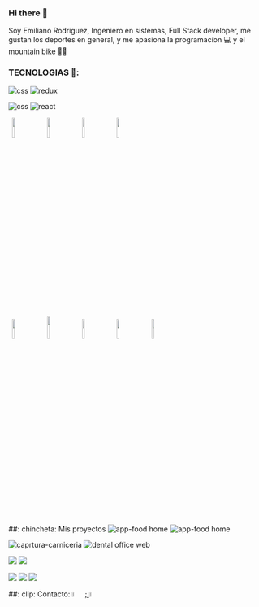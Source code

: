 ### Hi there 👋

Soy Emiliano Rodriguez, Ingeniero en sistemas, Full Stack developer, me gustan los deportes en general, y me apasiona la programacion 💻 y el mountain bike 🚴‍♀️



### TECNOLOGIAS 👋:

![css](https://user-images.githubusercontent.com/77893225/123802525-ca583c00-d8c1-11eb-86d8-b177d777024b.png)
![redux](https://user-images.githubusercontent.com/77893225/123803064-536f7300-d8c2-11eb-8973-88420c88fa7c.PNG)

![css](https://user-images.githubusercontent.com/77893225/123803217-7a2da980-d8c2-11eb-933c-4a51ca0b0af2.png)
![react](https://user-images.githubusercontent.com/77893225/123803767-f1fbd400-d8c2-11eb-8398-3e2c77ce2f69.png)


<p>
  <code> <img width = "10%" src = "https://www.vectorlogo.zone/logos/w3_html5/w3_html5-ar21.svg"> </code>
   <code> <img width = "10%" src = "https://user-images.githubusercontent.com/77893225/123803767-f1fbd400-d8c2-11eb-8398-3e2c77ce2f69.png"> </code>
  <code> <img width = "10%" src = "https://www.vectorlogo.zone/logos/git-scm/git-scm-ar21.svg"> </code>
  <code> <img width = "10%" src = "https://www.vectorlogo.zone/logos/getbootstrap/getbootstrap-ar21.svg"> </code>
  <br />
  <code> <img width = "10%" src = "https://www.vectorlogo.zone/logos/reactjs/reactjs-ar21.svg"> </code>
  <code> <img width = "10%" height = "45" src = "https://cdn.worldvectorlogo.com/logos/redux.svg"> </code>
  <code> <img width = "10%" src = "https://www.vectorlogo.zone/logos/nodejs/nodejs-ar21.svg"> </code>
  <code> <img width = "10%" src = "https://www.vectorlogo.zone/logos/postgresql/postgresql-ar21.svg"> </code>
  <code> <img width = "10%" src = "https://www.vectorlogo.zone/logos/sequelizejs/sequelizejs-ar21.svg"> </code>
  <br />
</p>


##: chincheta: Mis proyectos
![app-food home](https://user-images.githubusercontent.com/77893225/123806528-69cafe00-d8c5-11eb-9886-92ad893b7ab1.PNG)
![app-food home](https://user-images.githubusercontent.com/77893225/123805235-494e7400-d8c4-11eb-9f85-0e8b246b1b46.PNG)

![caprtura-carniceria](https://user-images.githubusercontent.com/77893225/123804770-e0ff9280-d8c3-11eb-8c42-d1df6ca884e2.PNG)
![dental office web](https://user-images.githubusercontent.com/77893225/123804783-e3fa8300-d8c3-11eb-8e49-ee8a8e53c4e0.PNG)


<p>
  <a> <img src = "https://user-images.githubusercontent.com/77893225/123804755-dd6c0b80-d8c3-11eb-96ff-e23d554fc374.PNG"> </a>
  <a> <img src = "https://user-images.githubusercontent.com/77893225/123805235-494e7400-d8c4-11eb-9f85-0e8b246b1b46.PNG"> </a>
</p>
<p>
  <a> <img src = "https://user-images.githubusercontent.com/77893225/123805261-4e132800-d8c4-11eb-8998-5c18c1d665a2.PNG"> </a>
  <a> <img src = "https://user-images.githubusercontent.com/77893225/123805269-50758200-d8c4-11eb-97df-f7fd59bb3545.PNG"> </a>
  <a> <img src = "https://user-images.githubusercontent.com/77893225/123805281-52d7dc00-d8c4-11eb-9375-f067179fb0e5.PNG"> </a>
</p>


##: clip: Contacto:
<intervalo>
<a href="www.linkedin.com/in/ing-emiliano-rodriguez/"> <img width = "5%" src = "https://user-images.githubusercontent.com/77893225/123805833-cd086080-d8c4-11eb-8f17-ef778e7a3671.png">;
<a href="mailto:emilianor81@gmail.com"> <img width = "5%" src = "https://user-images.githubusercontent.com/77893225/123805927-d98cb900-d8c4-11eb-9075-3350cf4826e5.jpg">
</span>
<!--
**emilianor81/emilianor81** is a ✨ _special_ ✨ repository because its `README.md` (this file) appears on your GitHub profile.

Here are some ideas to get you started:

- 🔭 I’m currently working on ...
- 🌱 I’m currently learning ...
- 👯 I’m looking to collaborate on ...
- 🤔 I’m looking for help with ...
- 💬 Ask me about ...
- 📫 How to reach me: ...
- 😄 Pronouns: ...
- ⚡ Fun fact: ...
-->
